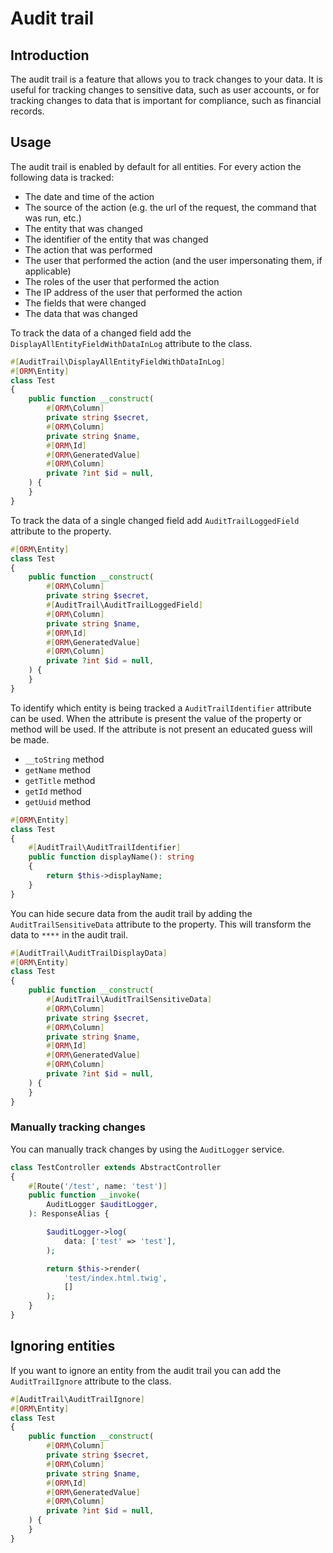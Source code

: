 # Audit trail

## Introduction

The audit trail is a feature that allows you to track changes to your data.
It is useful for tracking changes to sensitive data, such as user accounts, or for tracking changes to data that is
important for compliance, such as financial records.

## Usage

The audit trail is enabled by default for all entities.
For every action the following data is tracked:

* The date and time of the action
* The source of the action (e.g. the url of the request, the command that was run, etc.)
* The entity that was changed
* The identifier of the entity that was changed
* The action that was performed
* The user that performed the action (and the user impersonating them, if applicable)
* The roles of the user that performed the action
* The IP address of the user that performed the action
* The fields that were changed
* The data that was changed

To track the data of a changed field add the `DisplayAllEntityFieldWithDataInLog` attribute to the class.

```php
#[AuditTrail\DisplayAllEntityFieldWithDataInLog]
#[ORM\Entity]
class Test
{
    public function __construct(
        #[ORM\Column]
        private string $secret,
        #[ORM\Column]
        private string $name,
        #[ORM\Id]
        #[ORM\GeneratedValue]
        #[ORM\Column]
        private ?int $id = null,
    ) {
    }
}
```

To track the data of a single changed field add `AuditTrailLoggedField` attribute to the property.

```php
#[ORM\Entity]
class Test
{
    public function __construct(
        #[ORM\Column]
        private string $secret,
        #[AuditTrail\AuditTrailLoggedField]
        #[ORM\Column]
        private string $name,
        #[ORM\Id]
        #[ORM\GeneratedValue]
        #[ORM\Column]
        private ?int $id = null,
    ) {
    }
}
```

To identify which entity is being tracked a `AuditTrailIdentifier` attribute can be used. When the attribute is present
the value of the property or method will be used.
If the attribute is not present an educated guess will be made.

* `__toString` method
* `getName` method
* `getTitle` method
* `getId` method
* `getUuid` method

```php
#[ORM\Entity]
class Test
{
    #[AuditTrail\AuditTrailIdentifier]
    public function displayName(): string
    {
        return $this->displayName;
    }
}
```

You can hide secure data from the audit trail by adding the `AuditTrailSensitiveData` attribute to the property.
This will transform the data to `****` in the audit trail.

```php
#[AuditTrail\AuditTrailDisplayData]
#[ORM\Entity]
class Test
{
    public function __construct(
        #[AuditTrail\AuditTrailSensitiveData]
        #[ORM\Column]
        private string $secret,
        #[ORM\Column]
        private string $name,
        #[ORM\Id]
        #[ORM\GeneratedValue]
        #[ORM\Column]
        private ?int $id = null,
    ) {
    }
}
```

### Manually tracking changes

You can manually track changes by using the `AuditLogger` service.

```php
class TestController extends AbstractController
{
    #[Route('/test', name: 'test')]
    public function __invoke(
        AuditLogger $auditLogger,
    ): ResponseAlias {

        $auditLogger->log(
            data: ['test' => 'test'],
        );

        return $this->render(
            'test/index.html.twig',
            []
        );
    }
}
```

## Ignoring entities

If you want to ignore an entity from the audit trail you can add the `AuditTrailIgnore` attribute to the class.

```php
#[AuditTrail\AuditTrailIgnore]
#[ORM\Entity]
class Test
{
    public function __construct(
        #[ORM\Column]
        private string $secret,
        #[ORM\Column]
        private string $name,
        #[ORM\Id]
        #[ORM\GeneratedValue]
        #[ORM\Column]
        private ?int $id = null,
    ) {
    }
}
```
